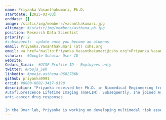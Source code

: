 ```yaml
---
name: Priyanka Vasanthakumari, Ph.D.
startdate: [2025-03-03]
enddate: []
image: /static/img/members/vasanthakumari.jpg 
altimage: #/static/img/members/asthana_pb.jpg 
position: Research Data Scientist
priority: 2
#subsequent:  update once you become an alumnus
email: Priyanka.Vasanthakumari (at) cshs.org
email: <a href="mailto:Priyanka.Vasanthakumari@cshs.org">Priyanka.Vasanthakumari@cshs.org</a><br>
scholar:  #Google Scholar User ID
website:
Cedars_Sinai:  #UCSF Profile ID - Employees only
twitter: #Pooja_Seh
linkedin: #pooja-asthana-0602786b
github: priyanka9991
orcid: #0000-0002-3417-9198
description: "Priyanka received her Ph.D. in Biomedical Engineering from Texas A&M University in 2022. Her thesis focused on deep learning-based detection of oral and skin cancer using multi-spectral
Autofluorescence Lifetime Imaging (maFLIM). Subsequently, she joined Argonne National Laboratory as Postdoctoral Fellow, where she focused on developing machine learning models for predicting
anti-cancer drug responses. 


In the Omar lab, Priyanka is working on developing multimodal risk assessment tools for patients with prostate cancer using multiparametric MRI imaging (mpMRI) and digitized histopathology slides of biopsy specimens."
---
```

